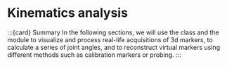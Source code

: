 # Kinematics analysis

:::{card} Summary
In the following sections, we will use the [](api/ktk.Player.rst) class and the [](api/ktk.kinematics.rst) module to visualize and process real-life acquisitions of 3d markers, to calculate a series of joint angles, and to reconstruct virtual markers using different methods such as calibration markers or probing.
:::

```{tableofcontents}
```
